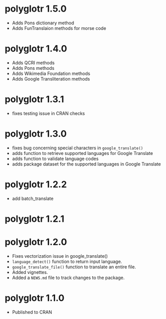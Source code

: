 # polyglotr 1.5.0
* Adds Pons dictionary method
* Adds FunTranslaion methods for morse code

# polyglotr 1.4.0
* Adds QCRI methods
* Adds Pons methods
* Adds Wikimedia Foundation methods
* Adds Google Transliteration methods

# polyglotr 1.3.1
* fixes testing issue in CRAN checks

# polyglotr 1.3.0
* fixes bug concerning special characters in `google_translate()`
* adds function to retrieve supported languages for Google Translate
* adds function to validate language codes
* adds package dataset for the supported languages in Google Translate

# polyglotr 1.2.2
* add batch_translate

# polyglotr 1.2.1

# polyglotr 1.2.0

* Fixes vectorization issue in google_translate()
* `language_detect()` function to return input language.
* `google_translate_file()` function to translate an entire file.
* Added vignettes.
* Added a `NEWS.md` file to track changes to the package.

# polyglotr 1.1.0

* Published to CRAN
